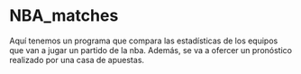 # NBA_matches
Aquí tenemos un programa que compara las estadísticas de los equipos que van a jugar un partido de la nba. Además, se va a ofercer un pronóstico realizado por una casa de apuestas. 
